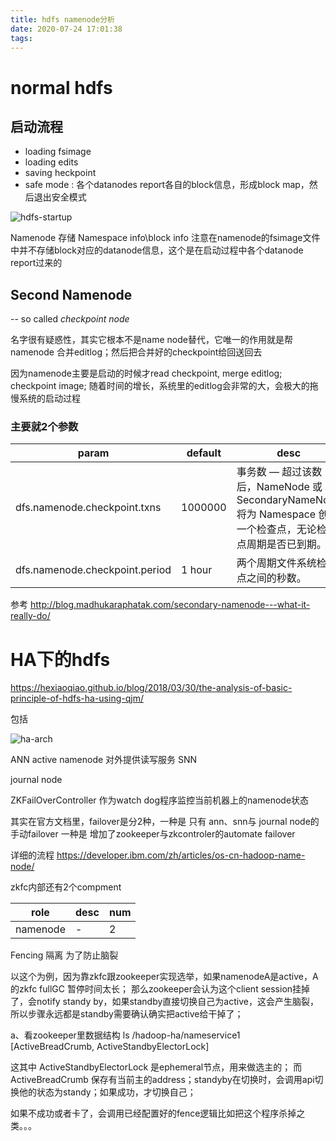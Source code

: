 ```yaml
---
title: hdfs namenode分析
date: 2020-07-24 17:01:38
tags:
---
```



# normal hdfs


## 启动流程
- loading fsimage
- loading edits
- saving heckpoint
- safe mode : 各个datanodes report各自的block信息，形成block map，然后退出安全模式

![hdfs-startup](../hdfs-namenode/hdfs-namenode-startup.png)

Namenode 存储 Namespace info\block info
注意在namenode的fsimage文件中并不存储block对应的datanode信息，这个是在启动过程中各个datanode report过来的


## Second Namenode 
 -- so called *checkpoint node*


名字很有疑惑性，其实它根本不是name node替代，它唯一的作用就是帮namenode 合并editlog；然后把合并好的checkpoint给回送回去

因为namenode主要是启动的时候才read checkpoint, merge editlog; checkpoint image;
随着时间的增长，系统里的editlog会非常的大，会极大的拖慢系统的启动过程


### 主要就2个参数

|param|default|desc|
|-|-|-|
|dfs.namenode.checkpoint.txns|1000000|事务数 — 超过该数后，NameNode 或 SecondaryNameNode 将为 Namespace 创建一个检查点，无论检查点周期是否已到期。|
|dfs.namenode.checkpoint.period|1 hour|两个周期文件系统检查点之间的秒数。|

参考 http://blog.madhukaraphatak.com/secondary-namenode---what-it-really-do/


# HA下的hdfs

https://hexiaoqiao.github.io/blog/2018/03/30/the-analysis-of-basic-principle-of-hdfs-ha-using-qjm/


包括

![ha-arch](../hdfs-namenode/ha架构图.png)

ANN active namenode 对外提供读写服务
SNN 

journal node



ZKFailOverController  作为watch dog程序监控当前机器上的namenode状态


其实在官方文档里，failover是分2种，一种是 只有 ann、snn与 journal node的 手动failover
一种是 增加了zookeeper与zkcontroler的automate failover

详细的流程
https://developer.ibm.com/zh/articles/os-cn-hadoop-name-node/

zkfc内部还有2个compment



|role|desc|num|
|-|-|-|
|namenode|-|2|


Fencing 隔离
为了防止脑裂

以这个为例，因为靠zkfc跟zookeeper实现选举，如果namenodeA是active，A的zkfc fullGC 暂停时间太长；
那么zookeeper会认为这个client session挂掉了，会notify standy by，如果standby直接切换自己为active，这会产生脑裂，所以步骤永远都是standby需要确认确实把active给干掉了；

a、看zookeeper里数据结构
ls /hadoop-ha/nameservice1
[ActiveBreadCrumb, ActiveStandbyElectorLock]

这其中 ActiveStandbyElectorLock 是ephemeral节点，用来做选主的；
而 ActiveBreadCrumb 保存有当前主的address；standyby在切换时，会调用api切换他的状态为standy；如果成功，才切换自己；

如果不成功或者卡了，会调用已经配置好的fence逻辑比如把这个程序杀掉之类。。。




